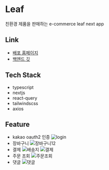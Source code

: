 # Leaf

친환경 제품을 판매하는 e-commerce leaf next app

## Link

- [배포 홈페이지](https://www.hadaeco.com/)
- [백엔드 깃](https://github.com/csh9066/leaf-shop)

## Tech Stack

- typescript
- nextjs
- react-query
- tailwindscss
- axios

## Feature

- kakao oauth2 인증
  ![login](https://user-images.githubusercontent.com/50465901/158833187-20c9da55-7b1c-4fd3-bf44-25eb08c33c7e.gif)
- 장바구니
  ![장바구니12](https://user-images.githubusercontent.com/50465901/158833752-19ffa57d-40f3-46e0-9d34-a8edfd44bab0.gif)
- 결제
  ![배송지](https://user-images.githubusercontent.com/50465901/158833977-d603efbe-41f6-4ba2-b463-600b3224ae04.gif)
  ![결제](https://user-images.githubusercontent.com/50465901/158834164-7449f731-1577-4d45-bc30-9ce813d33ca4.gif)
- 주문 조회
  ![주문조회](https://user-images.githubusercontent.com/50465901/158834399-fe0f7d22-76fd-4e53-8199-389e53cfaa9d.gif)
- 댓글
  ![댓글](https://user-images.githubusercontent.com/50465901/158834711-2fbc4547-0fdc-4c04-964d-fc4d14e30d88.gif)
